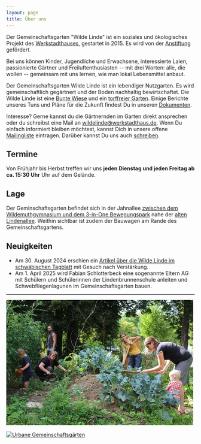 ```yaml
---
layout: page
title: Über uns 
---
```


Der Gemeinschaftsgarten "Wilde Linde" ist ein soziales und ökologisches Projekt des [Werkstadthauses](https://www.werkstadthaus.de/), gestartet in 2015. Es wird von der [Anstiftung](https://anstiftung.de/) gefördert.

Bei uns können Kinder, Jugendliche und Erwachsene, interessierte Laien, passionierte Gärtner und Freiluftenthusiasten -- mit drei Worten: alle, die wollen -- gemeinsam mit uns lernen, wie man lokal Lebensmittel anbaut.

Der Gemeinschaftsgarten Wilde Linde ist ein lebendiger Nutzgarten. Es wird gemeinschaftlich gegärtnert und der Boden nachhaltig bewirtschaftet. Die Wilde Linde ist eine [Bunte Wiese](https://www.buntewiese-tuebingen.de) und ein [torffreier Garten](https://www.NABU.de/torffrei). Einige Berichte unseres Tuns und Pläne für die Zukunft findest Du in unseren [Dokumenten](docs).  

Interesse? Gerne kannst du die Gärtnernden im Garten direkt ansprechen oder du schreibst eine Mail an [wildelinde@werkstadthaus.de](mailto:wildelinde@werkstadthaus.de). Wenn Du einfach informiert bleiben möchtest, kannst Dich in unsere offene [Mailingliste](https://lists.posteo.de/listinfo/wilde-linde) eintragen. Darüber kannst Du uns auch [schreiben](mailto:wilde-linde@lists.posteo.de).

## Termine

Von Frühjahr bis Herbst treffen wir uns **jeden Dienstag und jeden Freitag ab ca. 15:30 Uhr** Uhr auf dem Gelände.

<!-- Am **Samstag, den tt.mm.jjjj von 10:30 bzw. 9:30 bereits am Marktladen bis 16 Uhr ist wieder Pflanztag in der Wilden Linde**. Über Unterstützung freuen wir uns sehr!    -->

## Lage

Der Geminschaftsgarten befindet sich in der Jahnallee [zwischen dem Wildemuthgymnasium und dem 3-in-One Bewegungspark](https://www.google.de/maps/place/48.515424+9.046746/@48.5154661,9.0471768,212m/data=!3m1!1e3) nahe der [alten Lindenallee](http://www.tuepedia.de/index.php/Alte_Lindenallee). Weithin sichtbar ist zudem der Bauwagen am Rande des Gemeinschaftsgartens.

## Neuigkeiten

- Am 30. August 2024 erschien ein [Artikel über die Wilde Linde im schwäbischen Tagblatt](https://www.tagblatt.de/Nachrichten/Gartenprojekt-in-Tuebinger-Jahnallee-sucht-neue-Mitgaertner-637187.html#UserContentModule) mit Gesuch nach Verstärkung. 
- Am 1. April 2025 wird Fabian Schlotterbeck eine sogenannte Eltern AG mit Schülern und Schülerinnen der Lindenbrunnenschule anleiten und Schwebfliegenlagunen im Gemeinschaftsgarten  bauen. 


---

![Beim Gärtnern](assets/Wilde_Linde-Gemeinschaftsgaertnern_small.jpg "Beim Gärtnern")


[![Urbane Gemeinschaftsg&auml;rten](https://urbane-gaerten.de/images/hilfe/Button_rund.png)](https://urbane-gaerten.de/)

